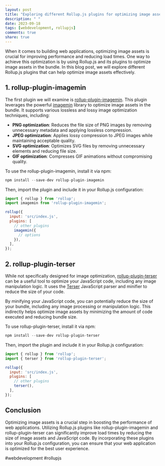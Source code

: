 ```yaml
---
layout: post
title: "Exploring different Rollup.js plugins for optimizing image assets in the bundle"
description: " "
date: 2023-09-18
tags: [webdevelopment, rollupjs]
comments: true
share: true
---
```


When it comes to building web applications, optimizing image assets is crucial for improving performance and reducing load times. One way to achieve this optimization is by using Rollup.js and its plugins to optimize image assets in the bundle. In this blog post, we will explore different Rollup.js plugins that can help optimize image assets effectively.

## 1. rollup-plugin-imagemin

The first plugin we will examine is [rollup-plugin-imagemin](https://github.com/ezavodov/rollup-plugin-imagemin). This plugin leverages the powerful [imagemin](https://github.com/imagemin/imagemin) library to optimize image assets in the bundle. It supports various lossless and lossy image optimization techniques, including:

- **PNG optimization**: Reduces the file size of PNG images by removing unnecessary metadata and applying lossless compression.
- **JPEG optimization**: Applies lossy compression to JPEG images while maintaining acceptable quality.
- **SVG optimization**: Optimizes SVG files by removing unnecessary elements and reducing file size.
- **GIF optimization**: Compresses GIF animations without compromising quality.

To use the rollup-plugin-imagemin, install it via npm:

```javascript
npm install --save-dev rollup-plugin-imagemin
```

Then, import the plugin and include it in your Rollup.js configuration:

```javascript
import { rollup } from 'rollup';
import imagemin from 'rollup-plugin-imagemin';

rollup({
  input: 'src/index.js',
  plugins: [
    // other plugins
    imagemin({ 
      // options
    }),
  ],
});
```

## 2. rollup-plugin-terser

While not specifically designed for image optimization, [rollup-plugin-terser](https://github.com/TrySound/rollup-plugin-terser) can be a useful tool to optimize your JavaScript code, including any image manipulation logic. It uses the [Terser](https://github.com/terser/terser) JavaScript parser and minifier to reduce the size of your code.

By minifying your JavaScript code, you can potentially reduce the size of your bundle, including any image processing or manipulation logic. This indirectly helps optimize image assets by minimizing the amount of code executed and reducing bundle size.

To use rollup-plugin-terser, install it via npm:

```javascript
npm install --save-dev rollup-plugin-terser
```

Then, import the plugin and include it in your Rollup.js configuration:

```javascript
import { rollup } from 'rollup';
import { terser } from 'rollup-plugin-terser';

rollup({
  input: 'src/index.js',
  plugins: [
    // other plugins
    terser(),
  ],
});
```

## Conclusion

Optimizing image assets is a crucial step in boosting the performance of web applications. Utilizing Rollup.js plugins like rollup-plugin-imagemin and rollup-plugin-terser can significantly improve load times by reducing the size of image assets and JavaScript code. By incorporating these plugins into your Rollup.js configuration, you can ensure that your web application is optimized for the best user experience.

#webdevelopment #rollupjs